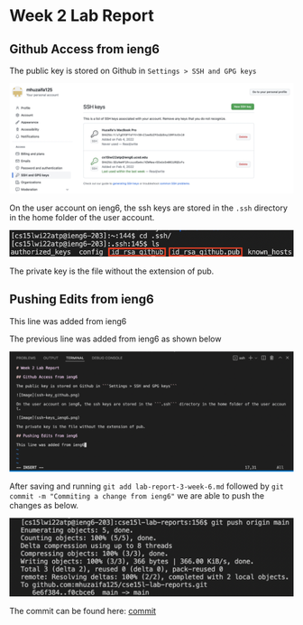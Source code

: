 # Week 2 Lab Report

## Github Access from ieng6

The public key is stored on Github in ```Settings > SSH and GPG keys```

![Image](ssh-key_github.png)

On the user account on ieng6, the ssh keys are stored in the ```.ssh``` directory in the home folder of the user account.

![Image](ssh-keys_ieng6.png)

The private key is the file without the extension of pub.

## Pushing Edits from ieng6

This line was added from ieng6

The previous line was added from ieng6 as shown below

![Image](ieng6-edit.png)

After saving and running ```git add lab-report-3-week-6.md``` followed by ```git commit -m "Commiting a change from ieng6"``` we are able to push the changes as below.

![Image](ieng6-push.png)

The commit can be found here: [commit](https://github.com/mhuzaifa125/cse15l-lab-reports/commit/f0cbce6ca94cc2a2d5e5be0cbaa2c2aaa3387027)